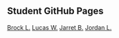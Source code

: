 ## Student GitHub Pages

[Brock L.](https://github.com/leatherman1225/)
[Lucas W.](https://github.com/LWilhelm96/)
[Jarret B.](https://github.com/Jarrett-Beck)
[Jordan L.](https://github.com/JordanLilje)
